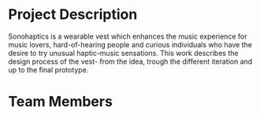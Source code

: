 # Project Description 
Sonohaptics is a wearable vest which enhances the music experience for music lovers, hard-of-hearing people and curious individuals who have the desire to try unusual haptic-music sensations.
This work describes the design process of the vest- from the idea, trough the different iteration and up to the final prototype.

# Team Members
<Mariana Tamashiro/>
<Purnendu/>
<Rona Sadan/>
